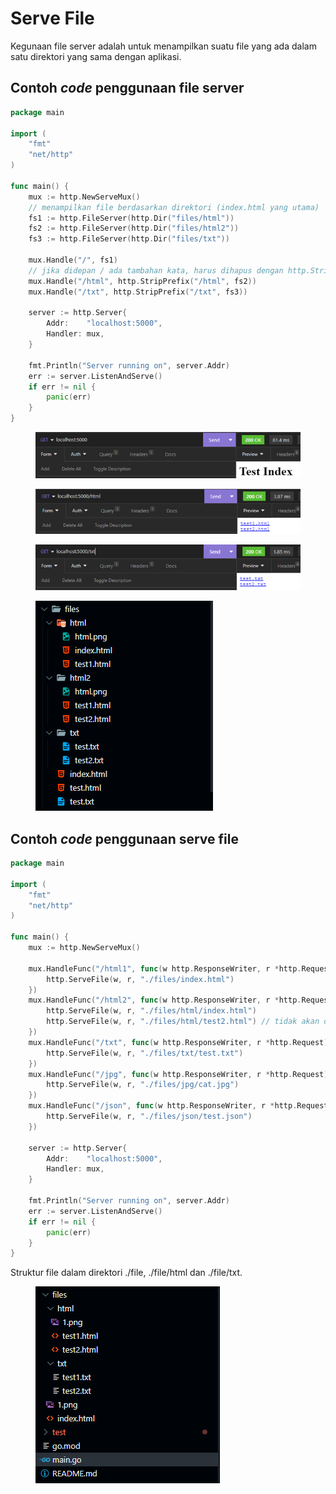 # Serve File

Kegunaan file server adalah untuk menampilkan suatu file yang ada dalam satu direktori yang sama dengan aplikasi.

## Contoh _code_ penggunaan file server

```go
package main

import (
	"fmt"
	"net/http"
)

func main() {
	mux := http.NewServeMux()
	// menampilkan file berdasarkan direktori (index.html yang utama)
	fs1 := http.FileServer(http.Dir("files/html"))
	fs2 := http.FileServer(http.Dir("files/html2"))
	fs3 := http.FileServer(http.Dir("files/txt"))

	mux.Handle("/", fs1)
	// jika didepan / ada tambahan kata, harus dihapus dengan http.StripPrefix
	mux.Handle("/html", http.StripPrefix("/html", fs2))
	mux.Handle("/txt", http.StripPrefix("/txt", fs3))

	server := http.Server{
		Addr:    "localhost:5000",
		Handler: mux,
	}

	fmt.Println("Server running on", server.Addr)
	err := server.ListenAndServe()
	if err != nil {
		panic(err)
	}
}
```

<figure><img src="../.gitbook/assets/1 (8).png" alt=""><figcaption></figcaption></figure>

<figure><img src="../.gitbook/assets/2.png" alt=""><figcaption></figcaption></figure>

<figure><img src="../.gitbook/assets/3.png" alt=""><figcaption></figcaption></figure>

<figure><img src="../.gitbook/assets/file.png" alt=""><figcaption></figcaption></figure>

## Contoh _code_ penggunaan serve file

```go
package main

import (
	"fmt"
	"net/http"
)

func main() {
	mux := http.NewServeMux()

	mux.HandleFunc("/html1", func(w http.ResponseWriter, r *http.Request) {
		http.ServeFile(w, r, "./files/index.html")
	})
	mux.HandleFunc("/html2", func(w http.ResponseWriter, r *http.Request) {
		http.ServeFile(w, r, "./files/html/index.html")
		http.ServeFile(w, r, "./files/html/test2.html") // tidak akan ditampilkan
	})
	mux.HandleFunc("/txt", func(w http.ResponseWriter, r *http.Request) {
		http.ServeFile(w, r, "./files/txt/test.txt")
	})
	mux.HandleFunc("/jpg", func(w http.ResponseWriter, r *http.Request) {
		http.ServeFile(w, r, "./files/jpg/cat.jpg")
	})
	mux.HandleFunc("/json", func(w http.ResponseWriter, r *http.Request) {
		http.ServeFile(w, r, "./files/json/test.json")
	})

	server := http.Server{
		Addr:    "localhost:5000",
		Handler: mux,
	}

	fmt.Println("Server running on", server.Addr)
	err := server.ListenAndServe()
	if err != nil {
		panic(err)
	}
}
```

Struktur file dalam direktori ./file, ./file/html dan ./file/txt.

<figure><img src="../.gitbook/assets/folder file serve (1).png" alt=""><figcaption></figcaption></figure>

